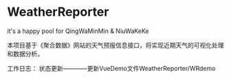 # WeatherReporter
it's a happy pool for QingWaMinMin &amp; NiuWaKeKe

本项目基于《聚合数据》网站的天气预报信息接口，将实现近期天气的可视化处理和数据分析。

工作日志：
状态更新————更新VueDemo文件WeatherReporter/WRdemo
